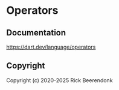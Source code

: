 # Operators

## Documentation

https://dart.dev/language/operators

## Copyright

Copyright (c) 2020-2025 Rick Beerendonk
